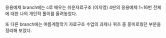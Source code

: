 응용예제 branch에는  c로 배우는 쉬운자료구조 (이지영) 4판의 응용예제 1~16번 전체에 대한 나의 개인적 풀이를 올려놓았다.

또 다른 branch에는 여름계절학기 자료구조 수업의 과제나 퀴즈 중 흥미로웠던 부분을 정리해 보았다.  
